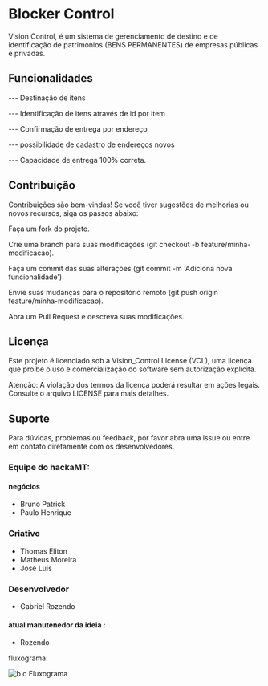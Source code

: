 # Blocker Control

Vision Control, é um sistema de gerenciamento de destino e de identificação de patrimonios (BENS PERMANENTES) de empresas públicas e privadas.

## Funcionalidades
--- Destinação de itens

--- Identificação de itens através de id por item

--- Confirmação de entrega por endereço

--- possibilidade de cadastro de endereços novos

--- Capacidade de entrega 100% correta.



## Contribuição
Contribuições são bem-vindas! Se você tiver sugestões de melhorias ou novos recursos, siga os passos abaixo:

Faça um fork do projeto.

Crie uma branch para suas modificações (git checkout -b feature/minha-modificacao).

Faça um commit das suas alterações (git commit -m 'Adiciona nova funcionalidade').

Envie suas mudanças para o repositório remoto (git push origin feature/minha-modificacao).

Abra um Pull Request e descreva suas modificações.



## Licença
Este projeto é licenciado sob a Vision_Control License (VCL), uma licença que proíbe o uso e comercialização do software sem autorização explícita.

Atenção: A violação dos termos da licença poderá resultar em ações legais. Consulte o arquivo LICENSE para mais detalhes.




## Suporte
Para dúvidas, problemas ou feedback, por favor abra uma issue ou entre em contato diretamente com os desenvolvedores.




### Equipe do hackaMT:

#### negócios
  - Bruno Patrick
  - Paulo Henrique
### Criativo
  - Thomas Eliton
  - Matheus Moreira
  - José Luís
### Desenvolvedor 
  - Gabriel Rozendo


#### atual manutenedor da ideia :
  - Rozendo 

fluxograma:

![b c Fluxograma](https://github.com/user-attachments/assets/ca2a3651-32a2-4abe-8fcd-001c20a461ca)

